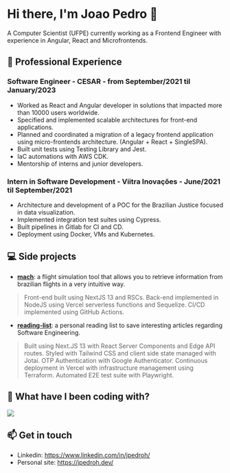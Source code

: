 # Hi there, I'm Joao Pedro 👋
A Computer Scientist (UFPE) currently working as a Frontend Engineer with experience in Angular, React and Microfrontends.

## 💼 Professional Experience

### Software Engineer - CESAR - from September/2021 til January/2023
- Worked as React and Angular developer in solutions that impacted more than 10000 users worldwide. 
- Specified and implemented scalable architectures for front-end applications.
- Planned and coordinated a migration of a legacy frontend application using micro-frontends architecture. (Angular + React + SingleSPA).
- Built unit tests using Testing Library and Jest.
- IaC automations with AWS CDK.
- Mentorship of interns and junior developers.

### Intern in Software Development - Viitra Inovações - June/2021 til September/2021
- Architecture and development of a POC for the Brazilian Justice focused in data visualization.
- Implemented integration test suites using Cypress.
- Built pipelines in Gitlab for CI and CD.
- Deployment using Docker, VMs and Kubernetes.

## 💻 Side projects
- [**mach**](https://mach.jpedroh.dev/): a flight simulation tool that allows you to retrieve information from brazilian flights in a very intuitive way. 

> Front-end built using NextJS 13 and RSCs. Back-end implemented in NodeJS using Vercel serverless functions and Sequelize. CI/CD implemented using GitHub Actions.

- [**reading-list**](https://reading-list.jpedroh.dev): a personal reading list to save interesting articles regarding Software Engineering.

> Built using Next.JS 13 with React Server Components and Edge API routes. Styled with Tailwind CSS and client side state managed with Jotai. OTP Authentication with Google Authenticator. Continuous deployment in Vercel with infrastructure management using Terraform. Automated E2E test suite with Playwright.

## 📜 What have I been coding with?
<img align="center" src="https://github-readme-stats.vercel.app/api/top-langs/?username=jpedroh&layout=compact&hide=TeX&langs_count=10&hide_title=true" />

## 📫 Get in touch
- Linkedin: https://www.linkedin.com/in/jpedroh/
- Personal site: https://jpedroh.dev/
